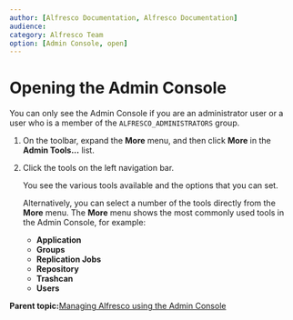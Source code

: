 ```yaml
---
author: [Alfresco Documentation, Alfresco Documentation]
audience: 
category: Alfresco Team
option: [Admin Console, open]
---
```


# Opening the Admin Console

You can only see the Admin Console if you are an administrator user or a user who is a member of the `ALFRESCO_ADMINISTRATORS` group.

1.  On the toolbar, expand the **More** menu, and then click **More** in the **Admin Tools...** list.

2.  Click the tools on the left navigation bar.

    You see the various tools available and the options that you can set.

    Alternatively, you can select a number of the tools directly from the **More** menu. The **More** menu shows the most commonly used tools in the Admin Console, for example:

    -   **Application**
    -   **Groups**
    -   **Replication Jobs**
    -   **Repository**
    -   **Trashcan**
    -   **Users**

**Parent topic:**[Managing Alfresco using the Admin Console](../concepts/at-adminconsole.md)

